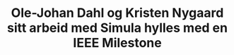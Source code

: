 ---
title: Ole-Johan Dahl og Kristen Nygaard sitt arbeid med Simula hylles med en IEEE Milestone
tags: ifi
year: 2017
sources:
  - https://github.com/cybernetisk/cyb50-hefte CYB50 Jubileumsbok
view: none
---